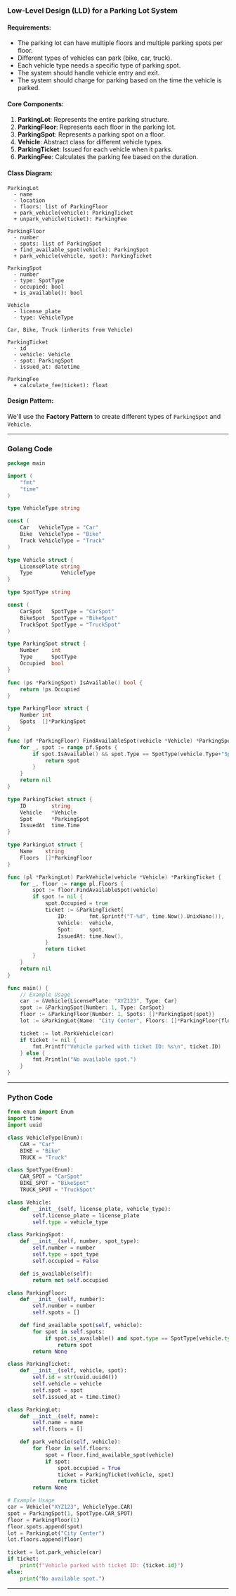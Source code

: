 ### Low-Level Design (LLD) for a Parking Lot System

#### Requirements:
- The parking lot can have multiple floors and multiple parking spots per floor.
- Different types of vehicles can park (bike, car, truck).
- Each vehicle type needs a specific type of parking spot.
- The system should handle vehicle entry and exit.
- The system should charge for parking based on the time the vehicle is parked.

#### Core Components:
1. **ParkingLot**: Represents the entire parking structure.
2. **ParkingFloor**: Represents each floor in the parking lot.
3. **ParkingSpot**: Represents a parking spot on a floor.
4. **Vehicle**: Abstract class for different vehicle types.
5. **ParkingTicket**: Issued for each vehicle when it parks.
6. **ParkingFee**: Calculates the parking fee based on the duration.

#### Class Diagram:

```plaintext
ParkingLot
  - name
  - location
  - floors: list of ParkingFloor
  + park_vehicle(vehicle): ParkingTicket
  + unpark_vehicle(ticket): ParkingFee

ParkingFloor
  - number
  - spots: list of ParkingSpot
  + find_available_spot(vehicle): ParkingSpot
  + park_vehicle(vehicle, spot): ParkingTicket

ParkingSpot
  - number
  - type: SpotType
  - occupied: bool
  + is_available(): bool

Vehicle
  - license_plate
  - type: VehicleType

Car, Bike, Truck (inherits from Vehicle)

ParkingTicket
  - id
  - vehicle: Vehicle
  - spot: ParkingSpot
  - issued_at: datetime

ParkingFee
  + calculate_fee(ticket): float
```

#### Design Pattern:
We'll use the **Factory Pattern** to create different types of `ParkingSpot` and `Vehicle`.

---

### Golang Code

```go
package main

import (
	"fmt"
	"time"
)

type VehicleType string

const (
	Car   VehicleType = "Car"
	Bike  VehicleType = "Bike"
	Truck VehicleType = "Truck"
)

type Vehicle struct {
	LicensePlate string
	Type         VehicleType
}

type SpotType string

const (
	CarSpot   SpotType = "CarSpot"
	BikeSpot  SpotType = "BikeSpot"
	TruckSpot SpotType = "TruckSpot"
)

type ParkingSpot struct {
	Number    int
	Type      SpotType
	Occupied  bool
}

func (ps *ParkingSpot) IsAvailable() bool {
	return !ps.Occupied
}

type ParkingFloor struct {
	Number int
	Spots  []*ParkingSpot
}

func (pf *ParkingFloor) FindAvailableSpot(vehicle *Vehicle) *ParkingSpot {
	for _, spot := range pf.Spots {
		if spot.IsAvailable() && spot.Type == SpotType(vehicle.Type+"Spot") {
			return spot
		}
	}
	return nil
}

type ParkingTicket struct {
	ID        string
	Vehicle   *Vehicle
	Spot      *ParkingSpot
	IssuedAt  time.Time
}

type ParkingLot struct {
	Name    string
	Floors  []*ParkingFloor
}

func (pl *ParkingLot) ParkVehicle(vehicle *Vehicle) *ParkingTicket {
	for _, floor := range pl.Floors {
		spot := floor.FindAvailableSpot(vehicle)
		if spot != nil {
			spot.Occupied = true
			ticket := &ParkingTicket{
				ID:       fmt.Sprintf("T-%d", time.Now().UnixNano()),
				Vehicle:  vehicle,
				Spot:     spot,
				IssuedAt: time.Now(),
			}
			return ticket
		}
	}
	return nil
}

func main() {
	// Example Usage
	car := &Vehicle{LicensePlate: "XYZ123", Type: Car}
	spot := &ParkingSpot{Number: 1, Type: CarSpot}
	floor := &ParkingFloor{Number: 1, Spots: []*ParkingSpot{spot}}
	lot := &ParkingLot{Name: "City Center", Floors: []*ParkingFloor{floor}}

	ticket := lot.ParkVehicle(car)
	if ticket != nil {
		fmt.Printf("Vehicle parked with ticket ID: %s\n", ticket.ID)
	} else {
		fmt.Println("No available spot.")
	}
}
```

---

### Python Code

```python
from enum import Enum
import time
import uuid

class VehicleType(Enum):
    CAR = "Car"
    BIKE = "Bike"
    TRUCK = "Truck"

class SpotType(Enum):
    CAR_SPOT = "CarSpot"
    BIKE_SPOT = "BikeSpot"
    TRUCK_SPOT = "TruckSpot"

class Vehicle:
    def __init__(self, license_plate, vehicle_type):
        self.license_plate = license_plate
        self.type = vehicle_type

class ParkingSpot:
    def __init__(self, number, spot_type):
        self.number = number
        self.type = spot_type
        self.occupied = False

    def is_available(self):
        return not self.occupied

class ParkingFloor:
    def __init__(self, number):
        self.number = number
        self.spots = []

    def find_available_spot(self, vehicle):
        for spot in self.spots:
            if spot.is_available() and spot.type == SpotType[vehicle.type.name + "_SPOT"]:
                return spot
        return None

class ParkingTicket:
    def __init__(self, vehicle, spot):
        self.id = str(uuid.uuid4())
        self.vehicle = vehicle
        self.spot = spot
        self.issued_at = time.time()

class ParkingLot:
    def __init__(self, name):
        self.name = name
        self.floors = []

    def park_vehicle(self, vehicle):
        for floor in self.floors:
            spot = floor.find_available_spot(vehicle)
            if spot:
                spot.occupied = True
                ticket = ParkingTicket(vehicle, spot)
                return ticket
        return None

# Example Usage
car = Vehicle("XYZ123", VehicleType.CAR)
spot = ParkingSpot(1, SpotType.CAR_SPOT)
floor = ParkingFloor(1)
floor.spots.append(spot)
lot = ParkingLot("City Center")
lot.floors.append(floor)

ticket = lot.park_vehicle(car)
if ticket:
    print(f"Vehicle parked with ticket ID: {ticket.id}")
else:
    print("No available spot.")
```

---
